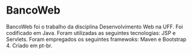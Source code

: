 # BancoWeb
BancoWeb foi o trabalho da disciplina Desenvolvimento Web na UFF.
Foi codificado em Java.
Foram utilizadas as seguintes tecnologias: JSP e Servlets.
Foram empregados os seguintes framewoks: Maven e Bootstrap 4.
Criado em pt-br.
